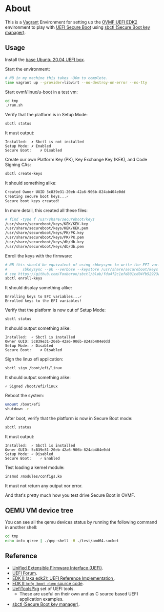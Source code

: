 # About

This is a [Vagrant](https://www.vagrantup.com/) Environment for setting up
the [OVMF UEFI EDK2](https://github.com/tianocore/edk2) environment to play
with [UEFI Secure Boot](https://en.wikipedia.org/wiki/Unified_Extensible_Firmware_Interface#SECURE-BOOT) using [sbctl (Secure Boot key manager)](https://github.com/Foxboron/sbctl).

## Usage

Install the [base Ubuntu 20.04 UEFI box](https://github.com/rgl/ubuntu-vagrant).

Start the environment:

```bash
# NB in my machine this takes ~30m to complete.
time vagrant up --provider=libvirt --no-destroy-on-error --no-tty
```

Start ovmf/linux/u-boot in a test vm:

```bash
cd tmp
./run.sh
```

Verify that the platform is in Setup Mode:

```bash
sbctl status
```

It must output:

```plain
Installed:	✗ Sbctl is not installed
Setup Mode:	✗ Enabled
Secure Boot:	✗ Disabled
```

Create our own Platform Key (PK), Key Exchange Key (KEK), and Code Signing CAs:

```bash
sbctl create-keys
```

It should something alike:

```bash
Created Owner UUID 5c839e31-20eb-42a6-906b-824ab404e0dd
Creating secure boot keys...✓ 
Secure boot keys created!
```

In more detail, this created all these files:

```bash
# find -type f /usr/share/secureboot/keys
/usr/share/secureboot/keys/KEK/KEK.key
/usr/share/secureboot/keys/KEK/KEK.pem
/usr/share/secureboot/keys/PK/PK.key
/usr/share/secureboot/keys/PK/PK.pem
/usr/share/secureboot/keys/db/db.key
/usr/share/secureboot/keys/db/db.pem
```

Enroll the keys with the firmware:

```bash
# NB this should be equivalent of using sbkeysync to write the EFI variables as:
#       sbkeysync --pk --verbose --keystore /usr/share/secureboot/keys
# see https://github.com/Foxboron/sbctl/blob/fda4f2c1efd801cd04fb52923afcdb34baa42369/keys.go#L114-L115
sbctl enroll-keys
```

It should display something alike:

```plain
Enrolling keys to EFI variables...✓ 
Enrolled keys to the EFI variables!
```

Verify that the platform is now out of Setup Mode:

```bash
sbctl status
```

It should output something alike:

```plain
Installed:	✓ Sbctl is installed
Owner GUID:	5c839e31-20eb-42a6-906b-824ab404e0dd
Setup Mode:	✓ Disabled
Secure Boot:	✗ Disabled
```

Sign the linux efi application:

```bash
sbctl sign /boot/efi/linux
```

It should output something alike:

```plain
✓ Signed /boot/efi/linux
```

Reboot the system:

```bash
umount /boot/efi
shutdown -r
```

After boot, verify that the platform is now in Secure Boot mode:

```bash
sbctl status
```

It must output:

```plain
Installed:	✓ Sbctl is installed
Owner GUID:	5c839e31-20eb-42a6-906b-824ab404e0dd
Setup Mode:	✓ Disabled
Secure Boot:	✓ Enabled
```

Test loading a kernel module:

```bash
insmod /modules/configs.ko
```

It must not return any output nor error.

And that's pretty much how you test drive Secure Boot in OVMF.

## QEMU VM device tree

You can see all the qemu devices status by running the following command in another shell:

```bash
cd tmp
echo info qtree | ./qmp-shell -H ./test/amd64.socket
```

## Reference

* [Unified Extensible Firmware Interface (UEFI)](https://en.wikipedia.org/wiki/Unified_Extensible_Firmware_Interface).
* [UEFI Forum](http://www.uefi.org/).
* [EDK II (aka edk2): UEFI Reference Implementation ](https://github.com/tianocore/edk2).
* [EDK II `bcfg boot dump` source code](https://github.com/tianocore/edk2/blob/976d0353a6ce48149039849b52bb67527be5b580/ShellPkg/Library/UefiShellBcfgCommandLib/UefiShellBcfgCommandLib.c#L1301).
* [UefiToolsPkg](https://github.com/andreiw/UefiToolsPkg) set of UEFI tools.
  * These are useful on their own and as C source based UEFI application examples.
* [sbctl (Secure Boot key manager)](https://github.com/Foxboron/sbctl).
